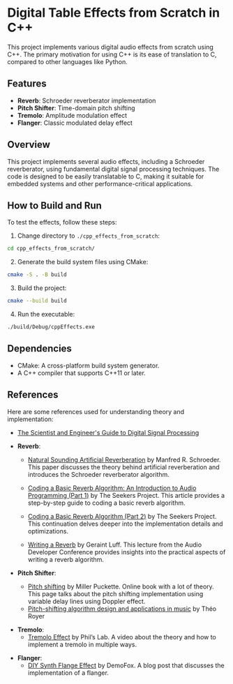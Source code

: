 # Digital Table Effects from Scratch in C++

This project implements various digital audio effects from scratch using C++. The primary motivation for using C++ is its ease of translation to C, compared to other languages like Python.

## Features

- **Reverb**: Schroeder reverberator implementation
- **Pitch Shifter**: Time-domain pitch shifting 
- **Tremolo**: Amplitude modulation effect
- **Flanger**: Classic modulated delay effect

## Overview

This project implements several audio effects, including a Schroeder reverberator, using fundamental digital signal processing techniques. The code is designed to be easily translatable to C, making it suitable for embedded systems and other performance-critical applications.

## How to Build and Run

To test the effects, follow these steps:

1. Change directory to `./cpp_effects_from_scratch`:
  ```sh
  cd cpp_effects_from_scratch/
  ```

2. Generate the build system files using CMake:
  ```sh
  cmake -S . -B build
  ```

3. Build the project:
  ```sh
  cmake --build build
  ```

4. Run the executable:
  ```sh
  ./build/Debug/cppEffects.exe
  ```

## Dependencies

- CMake: A cross-platform build system generator.
- A C++ compiler that supports C++11 or later.

## References

Here are some references used for understanding theory and implementation:


- [The Scientist and Engineer's Guide to Digital Signal Processing](https://www.dspguide.com/pdfbook.htm)

* **Reverb**:
  - [Natural Sounding Artificial Reverberation](https://www.semanticscholar.org/paper/Nat-u-ral-Sound-i-ng-Artificial-Reverberation-Schroede/48a532a015e3cbb863e28b6cca8ad4ca849065b7?p2df) by Manfred R. Schroeder. This paper discusses the theory behind artificial reverberation and introduces the Schroeder reverberator algorithm.

  - [Coding a Basic Reverb Algorithm: An Introduction to Audio Programming (Part 1)](https://medium.com/the-seekers-project/coding-a-basic-reverb-algorithm-an-introduction-to-audio-programming-d5d90ad58bde) by The Seekers Project. This article provides a step-by-step guide to coding a basic reverb algorithm.
  - [Coding a Basic Reverb Algorithm (Part 2)](https://medium.com/the-seekers-project/coding-a-basic-reverb-algorithm-part-2-an-introduction-to-audio-programming-4db79dd4e325) by The Seekers Project. This continuation delves deeper into the implementation details and optimizations.

  - [Writing a Reverb](https://www.youtube.com/watch?v=6ZK2Goiyotk&ab_channel=ADC-AudioDeveloperConference) by Geraint Luff. This lecture from the Audio Developer Conference provides insights into the practical aspects of writing a reverb algorithm.

* **Pitch Shifter**:
  - [Pitch shifting](https://msp.ucsd.edu/techniques/v0.11/book-html/node115.html) by Miller Puckette. Online book with a lot of theory. This page talks about the pitch shifting implementation using variable delay lines using Doppler effect. 
  - [Pitch-shifting algorithm design and applications in music](https://kth.diva-portal.org/smash/get/diva2:1381398/FULLTEXT01.pdf) by Théo Royer

- **Tremolo**:
  - [Tremolo Effect](https://www.youtube.com/watch?v=cj8E1ivCCEo&t=200s&ab_channel=Phil%E2%80%99sLab) by Phil’s Lab. A video about the theory and how to implement a tremolo in multiple ways.

* **Flanger**:
  - [DIY Synth Flange Effect](https://blog.demofox.org/2015/03/16/diy-synth-flange-effect) by DemoFox. A blog post that discusses the implementation of a flanger.